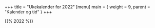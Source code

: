 +++
title = "Ukekalender for 2022"
[menu]
main = { weight = 9, parent = "Kalender og tid" }
+++

<!-- markdownlint-disable -->

{{% 2022 %}}
